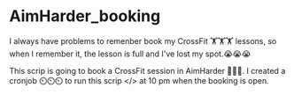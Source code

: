 # AimHarder_booking
I always have problems to remenber book my CrossFit 🏋️🏋️🏋️ lessons, so when I remember it, the lesson is full and I've lost my spot.😭😭😭

This scrip is going to book a CrossFit session in AimHarder 💪💪💪. I created a cronjob ⏲️⏲️⏲️ to run this scrip </> at 10 pm when the booking is open.
